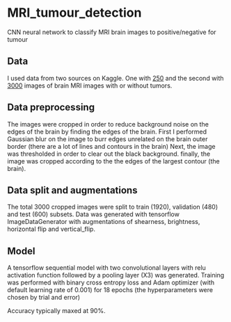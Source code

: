 # MRI_tumour_detection
CNN neural network to classify MRI brain images to positive/negative for tumour 

## **Data**

I used data from two sources on Kaggle.
One with [250](https://www.kaggle.com/datasets/navoneel/brain-mri-images-for-brain-tumor-detection) and the second with [3000](https://www.kaggle.com/datasets/abhranta/brain-tumor-detection-mri)
images of brain MRI images with or without tumors.

## **Data preprocessing**

The images were cropped in order to reduce background noise on the edges of the brain by finding the edges of the brain.
First I performed Gaussian blur on the image to burr edges unrelated on the brain outer border (there are a lot of lines and contours in the brain)
Next, the image was thresholded in order to clear out the black background.
finally, the image was cropped according to the the edges of the largest contour (the brain).

## **Data split and augmentations**

The total 3000 cropped images were split to train (1920), validation (480) and test (600) subsets.
Data was generated with tensorflow ImageDataGenerator with augmentations of shearness, brightness, horizontal flip and vertical_flip.

## **Model**

A tensorflow sequential model with two convolutional layers with relu activation function followed by a pooling layer (X3) was generated.
Training was performed with binary cross entropy loss and Adam optimizer (with default learning rate of 0.001) for 18 epochs (the hyperparameters were chosen by trial and error)

Accuracy typically maxed at 90%.
